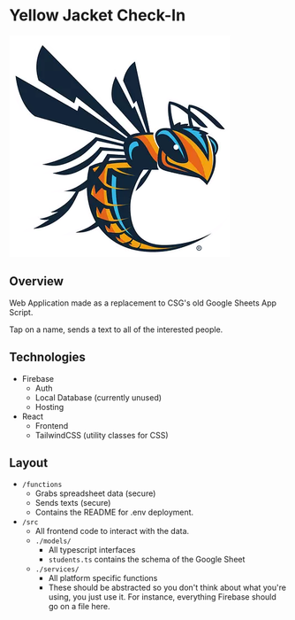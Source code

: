 # Yellow Jacket Check-In

![Yellow Jacket](src/favicon.webp)

## Overview

Web Application made as a replacement to CSG's old Google Sheets App Script.

Tap on a name, sends a text to all of the interested people.

## Technologies

- Firebase
  - Auth
  - Local Database (currently unused)
  - Hosting
- React
  - Frontend
  - TailwindCSS (utility classes for CSS)

## Layout

- `/functions`
  - Grabs spreadsheet data (secure)
  - Sends texts (secure)
  - Contains the README for .env deployment.
- `/src`
  - All frontend code to interact with the data.
  - `./models/`
    - All typescript interfaces
    - `students.ts` contains the schema of the Google Sheet
  - `./services/`
    - All platform specific functions
    - These should be abstracted so you don't think about what you're using, you just use it. For instance, everything Firebase should go on a file here.